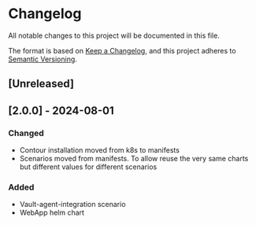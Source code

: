 # Changelog
All notable changes to this project will be documented in this file.

The format is based on [Keep a Changelog](https://keepachangelog.com/en/1.0.0/),
and this project adheres to [Semantic Versioning](https://semver.org/spec/v2.0.0.html).

## [Unreleased]

## [2.0.0] - 2024-08-01

### Changed
- Contour installation moved from k8s to manifests
- Scenarios moved from manifests. To allow reuse the very same charts but different values for different scenarios 

### Added
- Vault-agent-integration scenario
- WebApp helm chart
